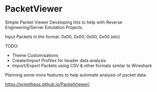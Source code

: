 # PacketViewer
Simple Packet Viewer
Developing this to help with Reverse Engineering/Server Emulation Projects.

Input Packets in the format: 0x00, 0x00, 0x00, 0x00 (etc)

TODO:
 - Theme Customisations
 - Create/Import Profiles for header data analysis
 - Import/Export Packets using CSV & other formats similar to Wireshark

Planning some more features to help automate analysis of packet data.

https://primitheus.github.io/PacketViewer/
